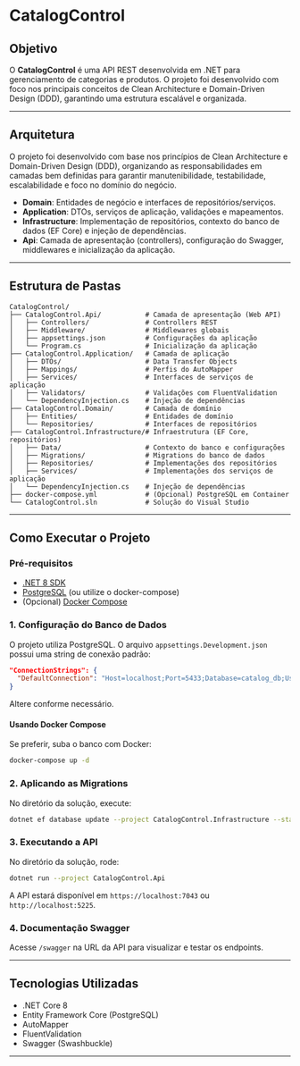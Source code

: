 # CatalogControl

## Objetivo

O **CatalogControl** é uma API REST desenvolvida em .NET para gerenciamento de categorias e produtos. O projeto foi desenvolvido com foco nos principais conceitos de Clean Architecture e Domain-Driven Design (DDD), garantindo uma estrutura escalável e organizada.

---

## Arquitetura

O projeto foi desenvolvido com base nos princípios de Clean Architecture e Domain-Driven Design (DDD), organizando as responsabilidades em camadas bem definidas para garantir manutenibilidade, testabilidade, escalabilidade e foco no domínio do negócio.

- **Domain**: Entidades de negócio e interfaces de repositórios/serviços.
- **Application**: DTOs, serviços de aplicação, validações e mapeamentos.
- **Infrastructure**: Implementação de repositórios, contexto do banco de dados (EF Core) e injeção de dependências.
- **Api**: Camada de apresentação (controllers), configuração do Swagger, middlewares e inicialização da aplicação.

---

## Estrutura de Pastas

```
CatalogControl/
├── CatalogControl.Api/           # Camada de apresentação (Web API)
│   ├── Controllers/              # Controllers REST
│   ├── Middleware/               # Middlewares globais
│   ├── appsettings.json          # Configurações da aplicação
│   └── Program.cs                # Inicialização da aplicação
├── CatalogControl.Application/   # Camada de aplicação
│   ├── DTOs/                     # Data Transfer Objects
│   ├── Mappings/                 # Perfis do AutoMapper
│   ├── Services/                 # Interfaces de serviços de aplicação
│   ├── Validators/               # Validações com FluentValidation
│   └── DependencyInjection.cs    # Injeção de dependências
├── CatalogControl.Domain/        # Camada de domínio
│   ├── Entities/                 # Entidades de domínio
│   └── Repositories/             # Interfaces de repositórios
├── CatalogControl.Infrastructure/# Infraestrutura (EF Core, repositórios)
│   ├── Data/                     # Contexto do banco e configurações
│   ├── Migrations/               # Migrations do banco de dados
│   ├── Repositories/             # Implementações dos repositórios
│   ├── Services/                 # Implementações dos serviços de aplicação
│   └── DependencyInjection.cs    # Injeção de dependências
├── docker-compose.yml            # (Opcional) PostgreSQL em Container
└── CatalogControl.sln            # Solução do Visual Studio
```

---

## Como Executar o Projeto

### Pré-requisitos

- [.NET 8 SDK](https://dotnet.microsoft.com/download)
- [PostgreSQL](https://www.postgresql.org/) (ou utilize o docker-compose)
- (Opcional) [Docker Compose](https://docs.docker.com/compose/)

### 1. Configuração do Banco de Dados

O projeto utiliza PostgreSQL. O arquivo `appsettings.Development.json` possui uma string de conexão padrão:

```json
"ConnectionStrings": {
  "DefaultConnection": "Host=localhost;Port=5433;Database=catalog_db;Username=postgres;Password=MyStrong!Passw0rd;"
}
```

Altere conforme necessário.

#### Usando Docker Compose

Se preferir, suba o banco com Docker:

```sh
docker-compose up -d
```

### 2. Aplicando as Migrations

No diretório da solução, execute:

```sh
dotnet ef database update --project CatalogControl.Infrastructure --startup-project CatalogControl.Api
```

### 3. Executando a API

No diretório da solução, rode:

```sh
dotnet run --project CatalogControl.Api
```

A API estará disponível em `https://localhost:7043` ou `http://localhost:5225`.

### 4. Documentação Swagger

Acesse `/swagger` na URL da API para visualizar e testar os endpoints.

---
## Tecnologias Utilizadas

- .NET Core 8
- Entity Framework Core (PostgreSQL)
- AutoMapper
- FluentValidation
- Swagger (Swashbuckle)
---